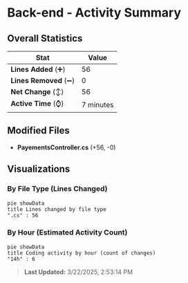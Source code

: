 # Back-end - Activity Summary 

## Overall Statistics

| Stat                   | Value                                                             |
| ---------------------- | ----------------------------------------------------------------- |
| **Lines Added** (➕)   | 56                                          |
| **Lines Removed** (➖) | 0                                        |
| **Net Change** (↕)    | 56                |
| **Active Time** (⌚)   | 7 minutes |


## Modified Files
- **PayementsController.cs** (+56, -0)

## Visualizations

### By File Type (Lines Changed)

```mermaid
pie showData
title Lines changed by file type
".cs" : 56
```

### By Hour (Estimated Activity Count)

```mermaid
pie showData
title Coding activity by hour (count of changes)
"14h" : 6
```


> **Last Updated:** 3/22/2025, 2:53:14 PM